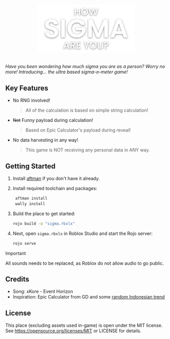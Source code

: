 # <p align="center"><img src="assets/logo.svg" width="60%" height="60%" alt="How Sigma Are You?"></p>

*Have you been wondering how much sigma you are as a person? Worry no more! Introducing... the ultra based sigma-o-meter game!*

## Key Features

- No RNG involved!
  > All of the calculation is based on simple string calculation!
- ~~Not~~ Funny payload during calculation!
  > Based on Epic Calculator's payload during reveal!
- No data harvesting in any way!
  > This game is NOT receiving any personal data in ANY way.

## Getting Started

1. Install [aftman](https://github.com/LPGhatguy/aftman) if you don't have it already.
2. Install required toolchain and packages:

   ```bash
    aftman install
    wally install
   ```

3. Build the place to get started:

    ```bash
    rojo build -o "sigma.rbxlx"
    ```

4. Next, open `sigma.rbxlx` in Roblox Studio and start the Rojo server:

    ```bash
    rojo serve
    ```

> [!IMPORTANT]
> All sounds needs to be replaced, as Roblox do not allow audio to go public.

## Credits

- Song: xKore - Event Horizon
- Inspiration: Epic Calculator from GD and some [random Indonesian trend](https://check-your-khodam-new.netlify.app/)

## License

This place (excluding assets used in-game) is open under the MIT license. See <https://opensource.org/licenses/MIT> or LICENSE for details.
